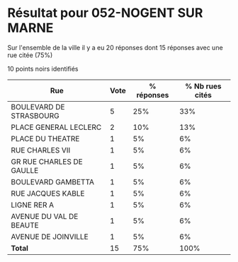 # Résultat pour 052-NOGENT SUR MARNE

Sur l'ensemble de la ville il y a eu 20 réponses dont 15 réponses avec une rue citée (75%)

10 points noirs identifiés

| Rue | Vote | % réponses | % Nb rues cités|
|-----|------|------------|----------------|
| BOULEVARD DE STRASBOURG | 5 | 25% | 33%|
| PLACE GENERAL LECLERC | 2 | 10% | 13%|
| PLACE DU THEATRE | 1 | 5% | 6%|
| RUE CHARLES VII | 1 | 5% | 6%|
| GR  RUE CHARLES DE GAULLE | 1 | 5% | 6%|
| BOULEVARD GAMBETTA | 1 | 5% | 6%|
| RUE JACQUES KABLE | 1 | 5% | 6%|
| LIGNE RER A | 1 | 5% | 6%|
| AVENUE DU VAL DE BEAUTE | 1 | 5% | 6%|
| AVENUE DE JOINVILLE | 1 | 5% | 6%|
| **Total** | 15 | 75% | 100%|
